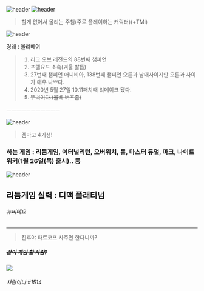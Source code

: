 ![header](https://capsule-render.vercel.app/api?type=Waving&color=4e63d6&height=200&section=header&text=김경래&fontSize=70&animation=fadeIn&fontColor=DDDDDD)
![header](https://blog.kakaocdn.net/dn/b04wmN/btrpPUUTlsc/BwUxKzSYXKAyzFIv4jKH11/img.png)

> 할게 없어서 올리는 주챔(주로 플레이하는 캐릭터)(+TMI)

![header](https://ddragon.leagueoflegends.com/cdn/img/champion/splash/Volibear_0.jpg)

경래 : 볼리베어

>1. 리그 오브 레전드의 88번째 챔피언
>2. 프렐요드 소속(겨울 발톱)
>3. 27번째 챔피언 애니비아, 138번째 챔피언 오른과 남매사이지만 오른과 사이가 매우 나쁘다.
>4. 2020년 5월 27일 10.11패치때 리메이크 됐다.
>5. ~~뚜벅이다.(볼베 버프좀)~~



ㅡㅡㅡㅡㅡㅡㅡㅡㅡㅡㅡ

![header](https://capsule-render.vercel.app/api?type=Waving&color=ff3300&height=200&section=header&text=김예성&fontSize=70&animation=fadeIn&fontColor=FFFFFF)

>겜마고 4기생!

### **하는 게임 : 리듬게임, 이터널리턴, 오버워치, 롤, 마스터 듀얼, 마크, 나이트워커(1월 26일(목) 출시).. 등**


![header](https://img1.daumcdn.net/thumb/C176x176/?fname=https://blog.kakaocdn.net/dn/bUHDkU/btqXXi4z3w5/Zu5kUKMyRZXki0yZYNjpcK/img.png)

## 리듬게임 실력 : 디맥 플래티넘

###### ~~뉴비에요~~

------------
>진후야 타르코프 사주면 한다니까?


#####   ~~같이 게임 할 사람?~~

<img src="https://img.shields.io/badge/Discord-000000?style=flat&logo=Discord&logoColor=white"/> 

###### 사람이냐 #1514